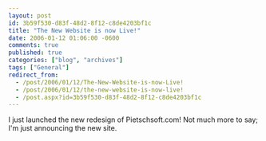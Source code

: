 ```yaml
---
layout: post
id: 3b59f530-d83f-48d2-8f12-c8de4203bf1c
title: "The New Website is now Live!"
date: 2006-01-12 01:06:00 -0600
comments: true
published: true
categories: ["blog", "archives"]
tags: ["General"]
redirect_from: 
  - /post/2006/01/12/The-New-Website-is-now-Live!
  - /post/2006/01/12/the-new-website-is-now-live!
  - /post.aspx?id=3b59f530-d83f-48d2-8f12-c8de4203bf1c
---
```

<!-- more -->
<p>I just launched the new redesign of Pietschsoft.com! Not much more to say; I'm just announcing the new site.</p>
